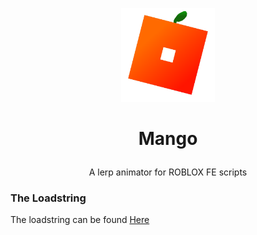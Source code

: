 <p align="center">
  <img src="logo.png" title="Mango Logo" style="width: 150px; height: 150px;">
</p>

# <p align="center">Mango</p>

<p align="center">A lerp animator for ROBLOX FE scripts</p>

### The Loadstring

The loadstring can be found [Here](https://raw.githubusercontent.com/nebunet/mango/master/MangoLoader)
